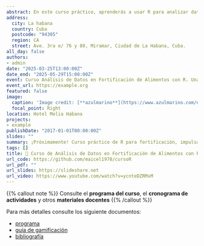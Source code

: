 ```yaml
---
abstract: En este curso práctico, aprenderás a usar R para analizar datos de fortificación de alimentos, retomando el espíritu colaborativo del taller de noviembre de 2024. Exploraremos cómo R puede transformar datos de consumo, producción y laboratorio en información valiosa para mejorar la nutrición en Cuba, involucrando a la ciencia, la industria y las políticas públicas. Al finalizar, podrás aplicar estas habilidades a tus propios proyectos de fortificación
address:
  city: La habana
  country: Cuba
  postcode: "94305"
  region: CA
  street: Ave. 3ra e/ 76 y 80, Miramar, Ciudad de La Habana, Cuba.
all_day: false
authors:
- admin
date: "2025-03-25T13:00:00Z"
date_end: "2025-05-29T15:00:00Z"
event: Curso Análisis de Datos en Fortificación de Alimentos con R. Una Introducción Práctica
event_url: https://example.org
featured: false
image:
  caption: 'Image credit: [**azulmarino**](https://www.azulmarino.com/es-es/hotel/melia-habana)'
  focal_point: Right
location: Hotel Melia Habana
projects:
- example
publishDate: "2017-01-01T00:00:00Z"
slides: ""
summary: ¡Próximamente! Curso práctico de R para fortificación, impulsado por el taller de noviembre 2024.
tags: []
title: 👋 Curso de Análisis de Datos en Fortificación de Alimentos con R. Una Introducción Práctica
url_code: https://github.com/maicel1978/cursoR
url_pdf: ""
url_slides: https://slideshare.net
url_video: https://www.youtube.com/watch?v=ycnteDZRMxM
---
```


{{% callout note %}}
Consulte el **programa del curso**, el **cronograma de actividades** y otros **materiales docentes** 
{{% /callout %}}

Para más detalles consulte los siguiente documentos:

- [programa](https://ia600808.us.archive.org/23/items/programa_curso_fotificacion/programa_curso_fotificacion.pdf)
- [guía de gamificación](https://ia600807.us.archive.org/6/items/guia_gamificacion/guia_gamificacion.pdf)
- [bibliografía](https://es.r4ds.hadley.nz/)

